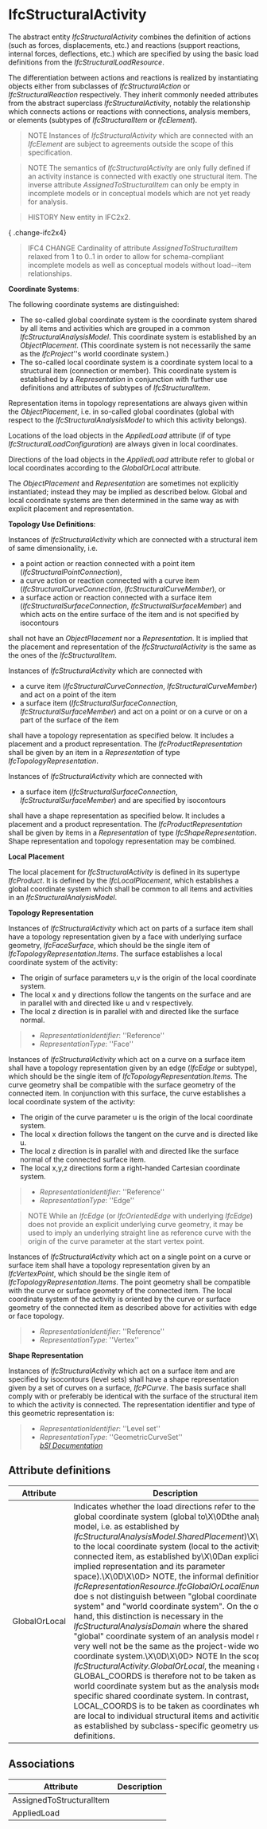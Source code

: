 IfcStructuralActivity
=====================
The abstract entity _IfcStructuralActivity_ combines the definition of actions
(such as forces, displacements, etc.) and reactions (support reactions,
internal forces, deflections, etc.) which are specified by using the basic
load definitions from the _IfcStructuralLoadResource_.  
  
The differentiation between actions and reactions is realized by instantiating
objects either from subclasses of _IfcStructuralAction_ or
_IfcStructuralReaction_ respectively. They inherit commonly needed attributes
from the abstract superclass _IfcStructuralActivity_, notably the relationship
which connects actions or reactions with connections, analysis members, or
elements (subtypes of _IfcStructuralItem_ or _IfcElement_).  
  
> NOTE  Instances of _IfcStructuralActivity_ which are connected with an
> _IfcElement_ are subject to agreements outside the scope of this
> specification.  
  
> NOTE  The semantics of _IfcStructuralActivity_ are only fully defined if an
> activity instance is connected with exactly one structural item. The inverse
> attribute _AssignedToStructuralItem_ can only be empty in incomplete models
> or in conceptual models which are not yet ready for analysis.  
  
> HISTORY  New entity in IFC2x2.  
  
{ .change-ifc2x4}  
> IFC4 CHANGE  Cardinality of attribute _AssignedToStructuralItem_ relaxed
> from 1 to 0..1 in order to allow for schema-compliant incomplete models as
> well as conceptual models without load--item relationships.  
  
****Coordinate Systems****:  
  
The following coordinate systems are distinguished:  
  
* The so-called global coordinate system is the coordinate system shared by all items and activities which are grouped in a common _IfcStructuralAnalysisModel_. This coordinate system is established by an _ObjectPlacement_. (This coordinate system is not necessarily the same as the _IfcProject_''s world coordinate system.)  
* The so-called local coordinate system is a coordinate system local to a structural item (connection or member). This coordinate system is established by a _Representation_ in conjunction with further use definitions and attributes of subtypes of _IfcStructuralItem_.  
  
Representation items in topology representations are always given within the
_ObjectPlacement_, i.e. in so-called global coordinates (global with respect
to the _IfcStructuralAnalysisModel_ to which this activity belongs).  
  
Locations of the load objects in the _AppliedLoad_ attribute (if of type
_IfcStructuralLoadConfiguration_) are always given in local coordinates.  
  
Directions of the load objects in the _AppliedLoad_ attribute refer to global
or local coordinates according to the _GlobalOrLocal_ attribute.  
  
The _ObjectPlacement_ and _Representation_ are sometimes not explicitly
instantiated; instead they may be implied as described below. Global and local
coordinate systems are then determined in the same way as with explicit
placement and representation.  
  
****Topology Use Definitions****:  
  
Instances of _IfcStructuralActivity_ which are connected with a structural
item of same dimensionality, i.e.  
  
* a point action or reaction connected with a point item (_IfcStructuralPointConnection_),  
* a curve action or reaction connected with a curve item (_IfcStructuralCurveConnection_, _IfcStructuralCurveMember_), or  
* a surface action or reaction connected with a surface item (_IfcStructuralSurfaceConnection_, _IfcStructuralSurfaceMember_) and which acts on the entire surface of the item and is not specified by isocontours  
  
shall not have an _ObjectPlacement_ nor a _Representation_. It is implied that
the placement and representation of the _IfcStructuralActivity_ is the same as
the ones of the _IfcStructuralItem_.  
  
Instances of _IfcStructuralActivity_ which are connected with  
  
* a curve item (_IfcStructuralCurveConnection_, _IfcStructuralCurveMember_) and act on a point of the item  
* a surface item (_IfcStructuralSurfaceConnection_, _IfcStructuralSurfaceMember_) and act on a point or on a curve or on a part of the surface of the item  
  
shall have a topology representation as specified below. It includes a
placement and a product representation. The _IfcProductRepresentation_ shall
be given by an item in a _Representation_ of type _IfcTopologyRepresentation_.  
  
Instances of _IfcStructuralActivity_ which are connected with  
  
* a surface item (_IfcStructuralSurfaceConnection_, _IfcStructuralSurfaceMember_) and are specified by isocontours  
  
shall have a shape representation as specified below. It includes a placement
and a product representation. The _IfcProductRepresentation_ shall be given by
items in a _Representation_ of type _IfcShapeRepresentation_. Shape
representation and topology representation may be combined.  
  
**Local Placement**  
  
The local placement for _IfcStructuralActivity_ is defined in its supertype
_IfcProduct_. It is defined by the _IfcLocalPlacement_, which establishes a
global coordinate system which shall be common to all items and activities in
an _IfcStructuralAnalysisModel_.  
  
**Topology Representation**  
  
Instances of _IfcStructuralActivity_ which act on parts of a surface item
shall have a topology representation given by a face with underlying surface
geometry, _IfcFaceSurface_, which should be the single item of
_IfcTopologyRepresentation.Items_. The surface establishes a local coordinate
system of the activity:  
  
* The origin of surface parameters u,v is the origin of the local coordinate system.  
* The local x and y directions follow the tangents on the surface and are in parallel with and directed like u and v respectively.  
* The local z direction is in parallel with and directed like the surface normal.  
  
> * _RepresentationIdentifier_: ''Reference''  
> * _RepresentationType_: ''Face''  
  
Instances of _IfcStructuralActivity_ which act on a curve on a surface item
shall have a topology representation given by an edge (_IfcEdge_ or subtype),
which should be the single item of _IfcTopologyRepresentation.Items_. The
curve geometry shall be compatible with the surface geometry of the connected
item. In conjunction with this surface, the curve establishes a local
coordinate system of the activity:  
  
* The origin of the curve parameter u is the origin of the local coordinate system.  
* The local x direction follows the tangent on the curve and is directed like u.  
* The local z direction is in parallel with and directed like the surface normal of the connected surface item.  
* The local x,y,z directions form a right-handed Cartesian coordinate system.  
  
> * _RepresentationIdentifier_: ''Reference''  
> * _RepresentationType_: ''Edge''  
  
> NOTE  While an _IfcEdge_ (or _IfcOrientedEdge_ with underlying _IfcEdge_)
> does not provide an explicit underlying curve geometry, it may be used to
> imply an underlying straight line as reference curve with the origin of the
> curve parameter at the start vertex point.  
  
Instances of _IfcStructuralActivity_ which act on a single point on a curve or
surface item shall have a topology representation given by an
_IfcVertexPoint_, which should be the single item of
_IfcTopologyRepresentation.Items_. The point geometry shall be compatible with
the curve or surface geometry of the connected item. The local coordinate
system of the activity is oriented by the curve or surface geometry of the
connected item as described above for activities with edge or face topology.  
  
> * _RepresentationIdentifier_: ''Reference''  
> * _RepresentationType_: ''Vertex''  
  
**Shape Representation**  
  
Instances of _IfcStructuralActivity_ which act on a surface item and are
specified by isocontours (level sets) shall have a shape representation given
by a set of curves on a surface, _IfcPCurve_. The basis surface shall comply
with or preferably be identical with the surface of the structural item to
which the activity is connected. The representation identifier and type of
this geometric representation is:  
  
> * _RepresentationIdentifier_: ''Level set''  
> * _RepresentationType_: ''GeometricCurveSet''  
[ _bSI
Documentation_](https://standards.buildingsmart.org/IFC/DEV/IFC4_2/FINAL/HTML/schema/ifcstructuralanalysisdomain/lexical/ifcstructuralactivity.htm)


Attribute definitions
---------------------
| Attribute     | Description                                                                                                                                                                                                                                                                                                                                                                                                                                                                                                                                                                                                                                                                                                                                                                                                                                                                                                                                                                                                                                                                                                                                                                                     |
|---------------|-------------------------------------------------------------------------------------------------------------------------------------------------------------------------------------------------------------------------------------------------------------------------------------------------------------------------------------------------------------------------------------------------------------------------------------------------------------------------------------------------------------------------------------------------------------------------------------------------------------------------------------------------------------------------------------------------------------------------------------------------------------------------------------------------------------------------------------------------------------------------------------------------------------------------------------------------------------------------------------------------------------------------------------------------------------------------------------------------------------------------------------------------------------------------------------------------|
| GlobalOrLocal | Indicates whether the load directions refer to the global coordinate system (global to\X\0Dthe analysis model, i.e. as established by _IfcStructuralAnalysisModel.SharedPlacement_)\X\0Dor to the local coordinate system (local to the activity or connected item, as established by\X\0Dan explicit or implied representation and its parameter space).\X\0D\X\0D> NOTE, the informal definition of _IfcRepresentationResource.IfcGlobalOrLocalEnum_ doe s not distinguish between "global coordinate system" and "world coordinate system". On the other hand, this distinction is necessary in the _IfcStructuralAnalysisDomain_ where the shared "global" coordinate system of an analysis model may very well not be the same as the project-wide world coordinate system.\X\0D\X\0D> NOTE  In the scope of _IfcStructuralActivity.GlobalOrLocal_, the meaning of GLOBAL_COORDS is therefore not to be taken as world coordinate system but as the analysis model specific shared coordinate system. In contrast, LOCAL_COORDS is to be taken as coordinates which are local to individual structural items and activities, as established by subclass-specific geometry use definitions. |

Associations
------------
| Attribute                | Description   |
|--------------------------|---------------|
| AssignedToStructuralItem |               |
| AppliedLoad              |               |

